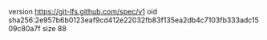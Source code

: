 version https://git-lfs.github.com/spec/v1
oid sha256:2e957b6b0123eaf9cd412e22032fb83f135ea2db4c7103fb333adc1509c80a7f
size 88
